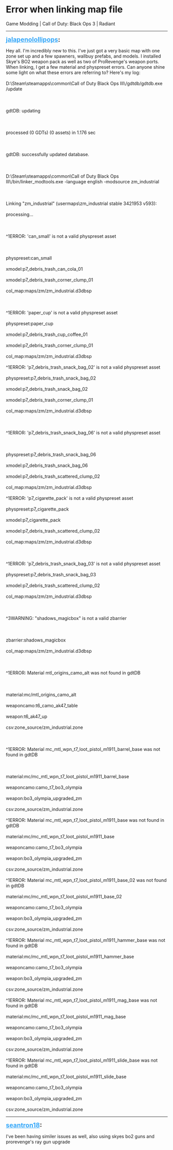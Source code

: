 # Error when linking map file
Game Modding | Call of Duty: Black Ops 3 | Radiant

---
<strong style="font-size: 1.4em;"><span style="text-decoration: underline;text-decoration-color: #34a7f9;"><span style="color:#34a7f9;">jalapenolollipops</span></span>:</strong>

<p>Hey all. I&#39;m incredibly new to this. I&#39;ve just got a very basic map with one zone set up and a few spawners, wallbuy prefabs, and models. I installed Skye&#39;s BO2 weapon pack as well as two of ProRevenge&#39;s weapon ports. When linking, I get a few material and physpreset errors. Can anyone shine some light on what these errors are referring to? Here&#39;s my log:<br /><br />D:\Steam\steamapps\common\Call of Duty Black Ops III\/gdtdb/gdtdb.exe /update<br /><br /><br /><br />gdtDB: updating<br /><br /><br /><br />processed (0 GDTs) (0 assets) in 1.176 sec<br /><br /><br /><br />gdtDB: successfully updated database.<br /><br /><br /><br />D:\Steam\steamapps\common\Call of Duty Black Ops III\/bin/linker_modtools.exe -language english -modsource zm_industrial<br /><br /><br /><br />Linking &quot;zm_industrial&quot; (usermaps\zm_industrial stable 3421953 v593):<br /><br />processing...<br /><br /><br /><br />^1ERROR: &#39;can_small&#39; is not a valid physpreset asset<br /><br /><br /><br />physpreset:can_small<br /><br />xmodel:p7_debris_trash_can_cola_01<br /><br />xmodel:p7_debris_trash_corner_clump_01<br /><br />col_map:maps/zm/zm_industrial.d3dbsp<br /><br /><br /><br />^1ERROR: &#39;paper_cup&#39; is not a valid physpreset asset<br /><br />physpreset:paper_cup<br /><br />xmodel:p7_debris_trash_cup_coffee_01<br /><br />xmodel:p7_debris_trash_corner_clump_01<br /><br />col_map:maps/zm/zm_industrial.d3dbsp<br /><br />^1ERROR: &#39;p7_debris_trash_snack_bag_02&#39; is not a valid physpreset asset<br /><br />physpreset:p7_debris_trash_snack_bag_02<br /><br />xmodel:p7_debris_trash_snack_bag_02<br /><br />xmodel:p7_debris_trash_corner_clump_01<br /><br />col_map:maps/zm/zm_industrial.d3dbsp<br /><br /><br /><br />^1ERROR: &#39;p7_debris_trash_snack_bag_06&#39; is not a valid physpreset asset<br /><br /><br /><br />physpreset:p7_debris_trash_snack_bag_06<br /><br />xmodel:p7_debris_trash_snack_bag_06<br /><br />xmodel:p7_debris_trash_scattered_clump_02<br /><br />col_map:maps/zm/zm_industrial.d3dbsp<br /><br />^1ERROR: &#39;p7_cigarette_pack&#39; is not a valid physpreset asset<br /><br />physpreset:p7_cigarette_pack<br /><br />xmodel:p7_cigarette_pack<br /><br />xmodel:p7_debris_trash_scattered_clump_02<br /><br />col_map:maps/zm/zm_industrial.d3dbsp<br /><br /><br /><br />^1ERROR: &#39;p7_debris_trash_snack_bag_03&#39; is not a valid physpreset asset<br /><br />physpreset:p7_debris_trash_snack_bag_03<br /><br />xmodel:p7_debris_trash_scattered_clump_02<br /><br />col_map:maps/zm/zm_industrial.d3dbsp<br /><br /><br /><br />^3WARNING: &quot;shadows_magicbox&quot; is not a valid zbarrier<br /><br /><br /><br />zbarrier:shadows_magicbox<br /><br />col_map:maps/zm/zm_industrial.d3dbsp<br /><br /><br /><br />^1ERROR: Material mtl_origins_camo_alt was not found in gdtDB<br /><br /><br /><br />material:mc/mtl_origins_camo_alt<br /><br />weaponcamo:t6_camo_ak47_table<br /><br />weapon:t6_ak47_up<br /><br />csv:zone_source/zm_industrial.zone<br /><br /><br /><br />^1ERROR: Material mc_mtl_wpn_t7_loot_pistol_m1911_barrel_base was not found in gdtDB<br /><br /><br /><br />material:mc/mc_mtl_wpn_t7_loot_pistol_m1911_barrel_base<br /><br />weaponcamo:camo_t7_bo3_olympia<br /><br />weapon:bo3_olympia_upgraded_zm<br /><br />csv:zone_source/zm_industrial.zone<br /><br />^1ERROR: Material mc_mtl_wpn_t7_loot_pistol_m1911_base was not found in gdtDB<br /><br />material:mc/mc_mtl_wpn_t7_loot_pistol_m1911_base<br /><br />weaponcamo:camo_t7_bo3_olympia<br /><br />weapon:bo3_olympia_upgraded_zm<br /><br />csv:zone_source/zm_industrial.zone<br /><br />^1ERROR: Material mc_mtl_wpn_t7_loot_pistol_m1911_base_02 was not found in gdtDB<br /><br />material:mc/mc_mtl_wpn_t7_loot_pistol_m1911_base_02<br /><br />weaponcamo:camo_t7_bo3_olympia<br /><br />weapon:bo3_olympia_upgraded_zm<br /><br />csv:zone_source/zm_industrial.zone<br /><br />^1ERROR: Material mc_mtl_wpn_t7_loot_pistol_m1911_hammer_base was not found in gdtDB<br /><br />material:mc/mc_mtl_wpn_t7_loot_pistol_m1911_hammer_base<br /><br />weaponcamo:camo_t7_bo3_olympia<br /><br />weapon:bo3_olympia_upgraded_zm<br /><br />csv:zone_source/zm_industrial.zone<br /><br />^1ERROR: Material mc_mtl_wpn_t7_loot_pistol_m1911_mag_base was not found in gdtDB<br /><br />material:mc/mc_mtl_wpn_t7_loot_pistol_m1911_mag_base<br /><br />weaponcamo:camo_t7_bo3_olympia<br /><br />weapon:bo3_olympia_upgraded_zm<br /><br />csv:zone_source/zm_industrial.zone<br /><br />^1ERROR: Material mc_mtl_wpn_t7_loot_pistol_m1911_slide_base was not found in gdtDB<br /><br />material:mc/mc_mtl_wpn_t7_loot_pistol_m1911_slide_base<br /><br />weaponcamo:camo_t7_bo3_olympia<br /><br />weapon:bo3_olympia_upgraded_zm<br /><br />csv:zone_source/zm_industrial.zone</p>

---
<strong style="font-size: 1.4em;"><span style="text-decoration: underline;text-decoration-color: #34a7f9;"><span style="color:#34a7f9;">seantron18</span></span>:</strong>

<p>I&#39;ve been having similer issues as well, also using skyes bo2 guns and prorevenge&#39;s ray gun upgrade</p>
